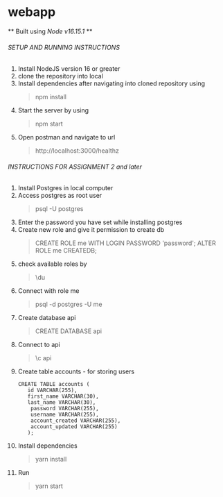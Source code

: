 # webapp

** Built using _Node v16.15.1_ **

###### SETUP AND RUNNING INSTRUCTIONS

1. Install NodeJS version 16 or greater
2. clone the repository into local
3. Install dependencies after navigating into cloned repository using
   > npm install
4. Start the server by using
   > npm start
5. Open postman and navigate to url
   > http://localhost:3000/healthz
   
###### INSTRUCTIONS FOR ASSIGNMENT 2 and later

1. Install Postgres in local computer
2. Access postgres as root user
   > psql -U postgres
3. Enter the password you have set while installing postgres
4. Create new role and give it permission to create db
   > CREATE ROLE me WITH LOGIN PASSWORD 'password';
   > ALTER ROLE me CREATEDB;
5. check available roles by
   > \du
6. Connect with role me
   > psql -d postgres -U me
7. Create database api
   > CREATE DATABASE api
8. Connect to api
   > \c api
9. Create table accounts - for storing users
   ```
   CREATE TABLE accounts (
      id VARCHAR(255),
      first_name VARCHAR(30),
      last_name VARCHAR(30),
	   password VARCHAR(255),
	   username VARCHAR(255),
	   account_created VARCHAR(255),
	   account_updated VARCHAR(255)
      );
   ```
10. Install dependencies
    > yarn install
11. Run
    > yarn start